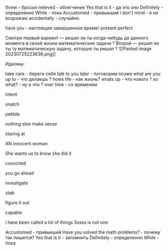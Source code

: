 threw - бросил 
relieved - облегчение 
Yes that is it - да это оно
Definitely - определенно 
While - пока 
Accustomed - привыкший
I don't mind - я не возражаю
accidentally - случайно

have you - настоящее завершенное время/ present perfect


Смотри первый вариант — решал ли ты когда-нибудь до данного момента в своей жизни математические задачи ? 
Второй — решил ли ты ту математическую задачу, которую ты решал ?
![[Pasted image 20230725223636.png]]

Идиомы:

take care - береги себя 
talk to you later - поговорим позже 
what are you up to - что делаешь ? 
hows life - как жизнь?
whats up - что нового ? 
so what? - ну и что ? 
over time - со временем

intent

snatch

pebble

nothing else make sense

staring at

AN innocent woman

She wants us to know she did it

convicted

you go ahead

investigate

stab

figure it out

capable

i have been called a lot of things Sssss is not one

Accustomed - привыкший
Have you solved the math problems? - почему так пишется?
Yes that is it - запомнить
Definitely - определенно
While - пока